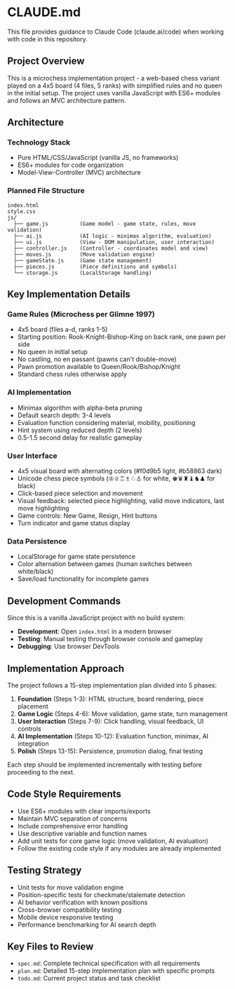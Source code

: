 # CLAUDE.md

This file provides guidance to Claude Code (claude.ai/code) when working with code in this repository.

## Project Overview

This is a microchess implementation project - a web-based chess variant played on a 4x5 board (4 files, 5 ranks) with simplified rules and no queen in the initial setup. The project uses vanilla JavaScript with ES6+ modules and follows an MVC architecture pattern.

## Architecture

### Technology Stack
- Pure HTML/CSS/JavaScript (vanilla JS, no frameworks)
- ES6+ modules for code organization
- Model-View-Controller (MVC) architecture

### Planned File Structure
```
index.html
style.css
js/
  ├── game.js          (Game model - game state, rules, move validation)
  ├── ai.js            (AI logic - minimax algorithm, evaluation)
  ├── ui.js            (View - DOM manipulation, user interaction)
  ├── controller.js    (Controller - coordinates model and view)
  ├── moves.js         (Move validation engine)
  ├── gameState.js     (Game state management)
  ├── pieces.js        (Piece definitions and symbols)
  └── storage.js       (LocalStorage handling)
```

## Key Implementation Details

### Game Rules (Microchess per Glimne 1997)
- 4x5 board (files a-d, ranks 1-5)
- Starting position: Rook-Knight-Bishop-King on back rank, one pawn per side
- No queen in initial setup
- No castling, no en passant (pawns can't double-move)
- Pawn promotion available to Queen/Rook/Bishop/Knight
- Standard chess rules otherwise apply

### AI Implementation
- Minimax algorithm with alpha-beta pruning
- Default search depth: 3-4 levels
- Evaluation function considering material, mobility, positioning
- Hint system using reduced depth (2 levels)
- 0.5-1.5 second delay for realistic gameplay

### User Interface
- 4x5 visual board with alternating colors (#f0d9b5 light, #b58863 dark)
- Unicode chess piece symbols (♔♕♖♗♘♙ for white, ♚♛♜♝♞♟ for black)
- Click-based piece selection and movement
- Visual feedback: selected piece highlighting, valid move indicators, last move highlighting
- Game controls: New Game, Resign, Hint buttons
- Turn indicator and game status display

### Data Persistence
- LocalStorage for game state persistence
- Color alternation between games (human switches between white/black)
- Save/load functionality for incomplete games

## Development Commands

Since this is a vanilla JavaScript project with no build system:

- **Development**: Open `index.html` in a modern browser
- **Testing**: Manual testing through browser console and gameplay
- **Debugging**: Use browser DevTools

## Implementation Approach

The project follows a 15-step implementation plan divided into 5 phases:

1. **Foundation** (Steps 1-3): HTML structure, board rendering, piece placement
2. **Game Logic** (Steps 4-6): Move validation, game state, turn management
3. **User Interaction** (Steps 7-9): Click handling, visual feedback, UI controls
4. **AI Implementation** (Steps 10-12): Evaluation function, minimax, AI integration
5. **Polish** (Steps 13-15): Persistence, promotion dialog, final testing

Each step should be implemented incrementally with testing before proceeding to the next.

## Code Style Requirements

- Use ES6+ modules with clear imports/exports
- Maintain MVC separation of concerns
- Include comprehensive error handling
- Use descriptive variable and function names
- Add unit tests for core game logic (move validation, AI evaluation)
- Follow the existing code style if any modules are already implemented

## Testing Strategy

- Unit tests for move validation engine
- Position-specific tests for checkmate/stalemate detection
- AI behavior verification with known positions
- Cross-browser compatibility testing
- Mobile device responsive testing
- Performance benchmarking for AI search depth

## Key Files to Review

- `spec.md`: Complete technical specification with all requirements
- `plan.md`: Detailed 15-step implementation plan with specific prompts
- `todo.md`: Current project status and task checklist